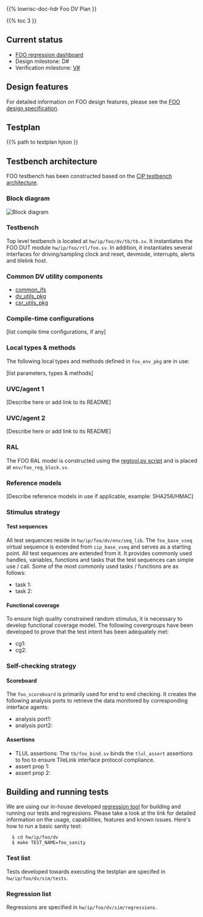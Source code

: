 <!-- Copy this file to hw/ip/foo/dv/plan.md and make changes as needed. For
convenience 'foo' in the document can be searched and replaced easily with the
desired IP (with case sensitivity!). Also, use the testbench block diagram here:
https://drive.google.com/open?id=1LfnTSutIW5E6zSCOCf4-scS8MQ8lXhPAPgSfFx2Aqh0
as a starting point and modify it to reflect your foo testbench and save it
to hw/ip/foo/dv/tb.svg. It should get linked and rendered under the block
diagram section below. Once done, remove this comment before making a PR. -->

{{% lowrisc-doc-hdr Foo DV Plan }}

{{% toc 3 }}

## Current status
* [FOO regression dashboard](../../../dv/regressions/weekly/foo/dashboard.html)
* Design milestone: D#
* Verification milestone: [V#](v#_cl.md)

## Design features
For detailed information on FOO design features, please see the
[FOO design specification](../doc/foo.md).

## Testplan
<!-- TODO add automation to get the testplan hjson to expand here -->
{{% path to testplan hjson }}

## Testbench architecture
FOO testbench has been constructed based on the
[CIP testbench architecture](../../../dv/sv/cip_lib/README.md).
<!-- TODO if FOO is not a CIP, then indicated that it is extended from DV
library instead, if applicable. -->

### Block diagram
![Block diagram](tb.svg)

### Testbench
Top level testbench is located at `hw/ip/foo/dv/tb/tb.sv`. It instantiates the
FOO DUT module `hw/ip/foo/rtl/foo.sv`. In addition, it instantiates several
interfaces for driving/sampling clock and reset, devmode, interrupts, alerts and
tilelink host.

### Common DV utility components
* [common_ifs](../../../dv/sv/common_ifs/README.md)
* [dv_utils_pkg](../../../dv/sv/dv_utils/README.md)
* [csr_utils_pkg](../../../dv/sv/csr_utils/README.md)

### Compile-time configurations
[list compile time configurations, if any]

### Local types & methods
The following local types and methods defined in `foo_env_pkg` are in use:

[list parameters, types & methods]

### UVC/agent 1
[Describe here or add link to its README]

### UVC/agent 2
[Describe here or add link to its README]

### RAL
The FOO RAL model is constructed using the
[regtool.py script](../../../../util/doc/rm/RegisterTool.md)
and is placed at `env/foo_reg_block.sv`.

### Reference models
[Describe reference models in use if applicable, example: SHA256/HMAC]

### Stimulus strategy
#### Test sequences
All test sequences reside in `hw/ip/foo/dv/env/seq_lib`. The `foo_base_vseq`
virtual sequence is extended from `cip_base_vseq` and serves as a starting point.
All test sequences are extended from it. It provides commonly used handles,
variables, functions and tasks that the test sequences can simple use / call.
Some of the most commonly used tasks / functions are as
follows:
* task 1:
* task 2:

#### Functional coverage
To ensure high quality constrained random stimulus, it is necessary to develop
functional coverage model. The following covergroups have been developed to prove
that the test intent has been adequately met:
* cg1:
* cg2:

### Self-checking strategy
#### Scoreboard
The `foo_scoreboard` is primarily used for end to end checking. It creates the
following analysis ports to retrieve the data monitored by corresponding
interface agents:
* analysis port1:
* analysis port2:
<!-- explain inputs monitored, flow of data and outputs checked -->

#### Assertions
* TLUL assertions: The `tb/foo_bind.sv` binds the `tlul_assert` assertions
  to foo to ensure TileLink interface protocol compliance.
* assert prop 1:
* assert prop 2:

## Building and running tests
We are using our in-house developed
[regression tool](../../../dv/tools/README.md)
for building and running our tests and regressions. Please take a look at the link
for detailed information on the usage, capabilities, features and known
issues. Here's how to run a basic sanity test:
```
  $ cd hw/ip/foo/dv
  $ make TEST_NAME=foo_sanity
```

### Test list
Tests developed towards executing the testplan are specifed in `hw/ip/foo/dv/sim/tests`.

### Regression list
Regressions are specified in `hw/ip/foo/dv/sim/regressions`.
